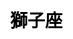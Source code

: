 ---
title: 獅子座
layout: constellation/single
description: 星座信息 - 獅子座.
js: ["js/luck/constellation/single.js"]
css: ["css/luck/constellation/single.css"]
---